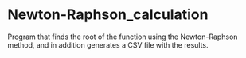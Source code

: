# Newton-Raphson_calculation
Program that finds the root of the function using the Newton-Raphson method, and in addition generates a CSV file with the results.
